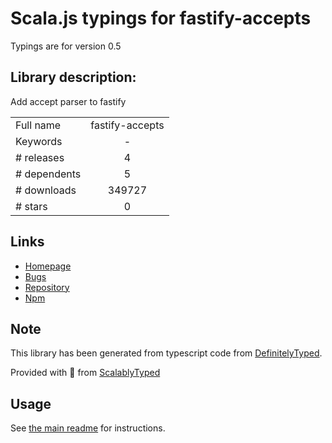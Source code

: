 
# Scala.js typings for fastify-accepts

Typings are for version 0.5

## Library description:
Add accept parser to fastify

|                    |                 |
| ------------------ | :-------------: |
| Full name          | fastify-accepts |
| Keywords           | - |
| # releases         | 4 |
| # dependents       | 5 |
| # downloads        | 349727 |
| # stars            | 0 |

## Links
- [Homepage](https://github.com/fastify/fastify-accepts#readme)
- [Bugs](https://github.com/fastify/fastify-accepts/issues)
- [Repository](https://github.com/fastify/fastify-accepts)
- [Npm](https://www.npmjs.com/package/fastify-accepts)
    


## Note
This library has been generated from typescript code from [DefinitelyTyped](https://definitelytyped.org).

Provided with :purple_heart: from [ScalablyTyped](https://github.com/oyvindberg/ScalablyTyped)

## Usage
See [the main readme](../../readme.md) for instructions.


